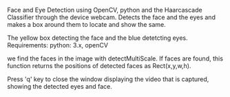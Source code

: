Face and Eye Detection using OpenCV, python and the Haarcascade Classifier through the device webcam.
Detects the face and the eyes and makes a box around them to locate and show the same.

The yellow box detecting the face and the blue detetcting eyes.
Requirements:
python: 3.x, openCV

we find the faces in the image with detectMultiScale. If faces are found, this function returns the positions of detected faces as Rect(x,y,w,h).

Press 'q' key to close the window displaying the video that is captured, showing the detected eyes and face.

